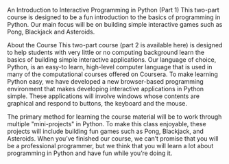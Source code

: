 An Introduction to Interactive Programming in Python (Part 1)
This two-part course is designed to be a fun introduction to the basics of programming in Python. Our main focus will be on building simple interactive games such as Pong, Blackjack and Asteroids.

About the Course
This two-part course (part 2 is available here) is designed to help students with very little or no computing background learn the basics of building simple interactive applications. Our language of choice, Python, is an easy-to learn, high-level computer language that is used in many of the computational courses offered on Coursera. To make learning Python easy, we have developed a new browser-based programming environment that makes developing interactive applications in Python simple. These applications will involve windows whose contents are graphical and respond to buttons, the keyboard and the mouse.

The primary method for learning the course material will be to work through multiple "mini-projects" in Python. To make this class enjoyable, these projects will include building fun games such as Pong, Blackjack, and Asteroids. When you’ve finished our course, we can’t promise that you will be a professional programmer, but we think that you will learn a lot about programming in Python and have fun while you’re doing it.